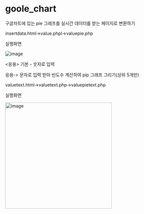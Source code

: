 # goole_chart
구글차트에 있는 pie 그래프를 실시간 데이터를 받는 페이지로 변환하기

insertdata.html->value.phpl->valuepie.php

실행화면

![image](https://user-images.githubusercontent.com/127082884/233233495-fb33f86d-72b7-41ff-95c1-ef60d69d5c44.png)




<응용>
기본 - 숫자로 입력

응용-> 문자로 입력 받아 빈도수 계산하여 pip 그래프 그리기(상위 5개만)

valuetext.html->valuetext.php->valuepietext.php

실행화면

<img width="338" alt="image" src="https://user-images.githubusercontent.com/127082884/233293648-88ca5cfc-dee2-436b-af66-898a102f677a.png">


